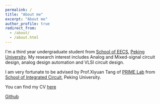 ```yaml
---
permalink: /
title: "About me"
excerpt: "About me"
author_profile: true
redirect_from: 
  - /about/
  - /about.html
---
```


I'm a third year undergraduate student from [School of EECS](https://eecs.pku.edu.cn/), [Peking University](https://www.pku.edu.cn/). My research interest includes Analog and Mixed-signal circuit design, analog design automation and VLSI circuit design.

I am very fortunate to be advised by Prof.Xiyuan Tang of [PRIME Lab](https://tangresearch.top) from [School of Integrated Circuit](https://ic.pku.edu.cn/), Peking University.

You can find my CV [here](../assets/resume.pdf)

[Github](https://github.com//FileTransferrr)
